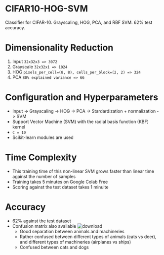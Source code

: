 # CIFAR10-HOG-SVM
Classifier for CIFAR-10. Grayscaling, HOG, PCA, and RBF SVM. 62% test accuracy.

# Dimensionality Reduction

1. Input `32x32x3 => 3072`
2. Grayscale `32x32x1 => 1024`
3. HOG `pixels_per_cell=(8, 8), cells_per_block=(2, 2) => 324`
4. PCA `80% explained variance => 66`

# Configuration and Hyperparameters

- Input -> Grayscaling -> HOG -> PCA -> Stardardization + normalization -> SVM
- Support Vector Machine (SVM) with the radial basis function (KBF) kernel
- `C = 10`
- Scikit-learn modules are used

# Time Complexity

- This training time of this non-linear SVM grows faster than linear time against the number of samples
- Training takes 5 minutes on Google Colab Free
- Scoring against the test dataset takes 1 minuite

# Accuracy

- 62% against the test dataset
- Confusion matrix also available ![download](https://user-images.githubusercontent.com/20835180/207023895-8bb3cf04-bb49-4e0e-afb9-d023409b3f39.png)
  - Good separation between animals and machineries
  - Rather confused between different types of animals (cats vs deer), and different types of machineries (airplanes vs ships)
  - Confused between cats and dogs
